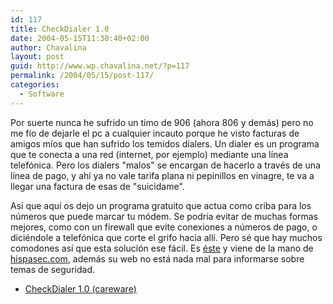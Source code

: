```yaml
---
id: 117
title: CheckDialer 1.0
date: 2004-05-15T11:30:40+02:00
author: Chavalina
layout: post
guid: http://www.wp.chavalina.net/?p=117
permalink: /2004/05/15/post-117/
categories:
  - Software
---
```

Por suerte nunca he sufrido un timo de 906 (ahora 806 y dem&aacute;s) pero no me f&iacute;o de dejarle el pc a cualquier incauto porque he visto facturas de amigos m&iacute;os que han sufrido los temidos dialers. Un dialer es un programa que te conecta a una red (internet, por ejemplo) mediante una l&iacute;nea telef&oacute;nica. Pero los dialers "malos" se encargan de hacerlo a trav&eacute;s de una l&iacute;nea de pago, y ah&iacute; ya no vale tarifa plana ni pepinillos en vinagre, te va a llegar una factura de esas de "<span class="alguien">suicidame</span>".

As&iacute; que aqu&iacute; os dejo un programa gratuito que actua como criba para los n&uacute;meros que puede marcar tu m&oacute;dem. Se podr&iacute;a evitar de muchas formas mejores, como con un firewall que evite conexiones a n&uacute;meros de pago, o dici&eacute;ndole a telef&oacute;nica que corte el grifo hacia all&iacute;. Pero s&eacute; que hay muchos comodones as&iacute; que esta soluci&oacute;n ese f&aacute;cil. Es <a href="http://www.hispasec.com/software/checkdialer/index.html" target="_blank">&eacute;ste</a> y viene de la mano de <a href="http://www.hispasec.com/" target="_blank">hispasec.com</a>, adem&aacute;s su web no est&aacute; nada mal para informarse sobre temas de seguridad. 

</p> 

  * <a href="http://www.hispasec.com/software/checkdialer/index.html" target="_blank">CheckDialer 1.0 (careware)</a>